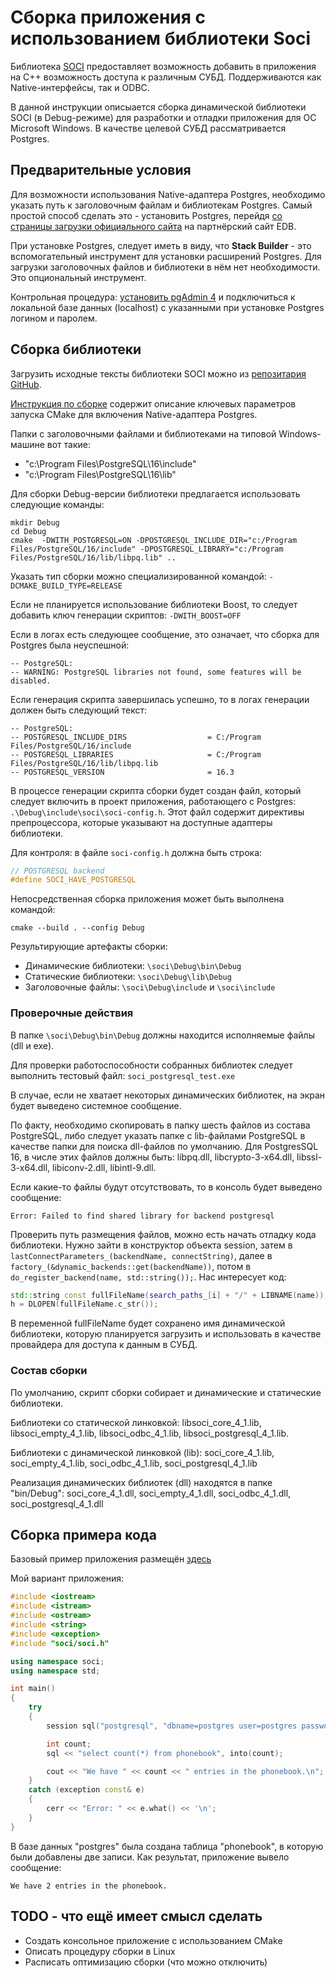 # Сборка приложения с использованием библиотеки Soci

Библиотека [SOCI](https://github.com/SOCI/soci) предоставляет возможность добавить в приложения на C++ возможность доступа к различным СУБД. Поддерживаются как Native-интерфейсы, так и ODBC.

В данной инструкции описыается сборка динамической библиотеки SOCI (в Debug-режиме) для разработки и отладки приложения для ОС Microsoft Windows. В качестве целевой СУБД рассматривается Postgres.

## Предварительные условия

Для возможности использования Native-адаптера Postgres, необходимо указать путь к заголовочным файлам и библиотекам Postgres. Самый простой способ сделать это - установить Postgres, перейдя [со страницы загрузки официального сайта](https://www.postgresql.org/download/windows/) на партнёрский сайт EDB.

При установке Postgres, следует иметь в виду, что **Stack Builder** - это вспомогательный инструмент для установки расширений Postgres. Для загрузки заголовочных файлов и библиотеки в нём нет необходимости. Это опциональный инструмент.

Контрольная процедура: [установить pgAdmin 4](https://www.pgadmin.org/download/pgadmin-4-windows/) и подключиться к локальной базе данных (localhost) с указанными при установке Postgres логином и паролем.

## Сборка библиотеки

Загрузить исходные тексты библиотеки SOCI можно из [репозитария GitHub](https://github.com/SOCI/soci).

[Инструкция по сборке](https://soci.sourceforge.net/doc/master/installation/) содержит описание ключевых параметров запуска CMake для включения Native-адаптера Postgres.

Папки с заголовочными файлами и библиотеками на типовой Windows-машине вот такие:

- "c:\Program Files\PostgreSQL\16\include"
- "c:\Program Files\PostgreSQL\16\lib"

Для сборки Debug-версии библиотеки предлагается использовать следующие команды:

```shell
mkdir Debug
cd Debug
cmake  -DWITH_POSTGRESQL=ON -DPOSTGRESQL_INCLUDE_DIR="c:/Program Files/PostgreSQL/16/include" -DPOSTGRESQL_LIBRARY="c:/Program Files/PostgreSQL/16/lib/libpq.lib" ..
```

Указать тип сборки можно специализированной командой: `-DCMAKE_BUILD_TYPE=RELEASE`

Если не планируется использование библиотеки Boost, то следует добавить ключ генерации скриптов: `-DWITH_BOOST=OFF`

Если в логах есть следующее сообщение, это означает, что сборка для Postgres была неуспешной:

```output
-- PostgreSQL:
-- WARNING: PostgreSQL libraries not found, some features will be disabled.
```

Если генерация скрипта завершилась успешно, то в логах генерации должен быть следующий текст:

```output
-- PostgreSQL:
-- POSTGRESQL_INCLUDE_DIRS                  = C:/Program Files/PostgreSQL/16/include
-- POSTGRESQL_LIBRARIES                     = C:/Program Files/PostgreSQL/16/lib/libpq.lib
-- POSTGRESQL_VERSION                       = 16.3
```

В процессе генерации скрипта сборки будет создан файл, который следует включить в проект приложения, работающего с Postgres: `.\Debug\include\soci\soci-config.h`. Этот файл содержит директивы препроцессора, которые указывают на доступные адаптеры библиотеки. 

Для контроля: в файле `soci-config.h` должна быть строка:

```cpp
// POSTGRESQL backend
#define SOCI_HAVE_POSTGRESQL
```

Непосредственная сборка приложения может быть выполнена командой:

```shell
cmake --build . --config Debug
```

Результирующие артефакты сборки:

- Динамические библиотеки: `\soci\Debug\bin\Debug`
- Статические библиотеки: `\soci\Debug\lib\Debug`
- Заголовочные файлы: `\soci\Debug\include` и `\soci\include`

### Проверочные действия

В папке `\soci\Debug\bin\Debug` должны находится исполняемые файлы (dll и exe).

Для проверки работоспособности собранных библиотек следует выполнить тестовый файл: `soci_postgresql_test.exe`

В случае, если не хватает некоторых динамических библиотек, на экран будет выведено системное сообщение.

По факту, необходимо скопировать в папку шесть файлов из состава PostgreSQL, либо следует указать папке с lib-файлами PostgreSQL в качестве папки для поиска dll-файлов по умолчанию. Для PostgresSQL 16, в числе этих файлов должны быть: libpq.dll, libcrypto-3-x64.dll, libssl-3-x64.dll, libiconv-2.dll, libintl-9.dll.

Если какие-то файлы будут отсутствовать, то в консоль будет выведено сообщение:

```output
Error: Failed to find shared library for backend postgresql
```

Проверить путь размещения файлов, можно есть начать отладку кода библиотеки. Нужно зайти в конструктор объекта session, затем в `lastConnectParameters_(backendName, connectString)`, далее в `factory_(&dynamic_backends::get(backendName))`, потом в `do_register_backend(name, std::string());`. Нас интересует код:

```cpp
std::string const fullFileName(search_paths_[i] + "/" + LIBNAME(name));
h = DLOPEN(fullFileName.c_str());
```

В переменной fullFileName будет сохранено имя динамической библиотеки, которую планируется загрузить и использовать в качестве провайдера для доступа к данным в СУБД.

### Состав сборки

По умолчанию, скрипт сборки собирает и динамические и статические библиотеки.

Библиотеки со статической линковкой: libsoci_core_4_1.lib, libsoci_empty_4_1.lib, libsoci_odbc_4_1.lib, libsoci_postgresql_4_1.lib.

Библиотеки с динамической линковкой (lib): soci_core_4_1.lib, soci_empty_4_1.lib, soci_odbc_4_1.lib, soci_postgresql_4_1.lib

Реализация динамических библиотек (dll) находятся в папке "bin/Debug": soci_core_4_1.dll, soci_empty_4_1.dll, soci_odbc_4_1.dll, soci_postgresql_4_1.dll

## Сборка примера кода

Базовый пример приложения размещён [здесь](https://soci.sourceforge.net/doc/release/3.1/)

Мой вариант приложения:

```cpp
#include <iostream>
#include <istream>
#include <ostream>
#include <string>
#include <exception>
#include "soci/soci.h"

using namespace soci;
using namespace std;

int main()
{
    try
    {
        session sql("postgresql", "dbname=postgres user=postgres password=38Gjgeuftd");

        int count;
        sql << "select count(*) from phonebook", into(count);

        cout << "We have " << count << " entries in the phonebook.\n";
    }
    catch (exception const& e)
    {
        cerr << "Error: " << e.what() << '\n';
    }
}
```

В базе данных "postgres" была создана таблица "phonebook", в которую были добавлены две записи. Как результат, приложение вывело сообщение:

```output
We have 2 entries in the phonebook.
```

## TODO - что ещё имеет смысл сделать

- Создать консольное приложение с использованием CMake
- Описать процедуру сборки в Linux
- Расписать оптимизацию сборки (что можно отключить)
